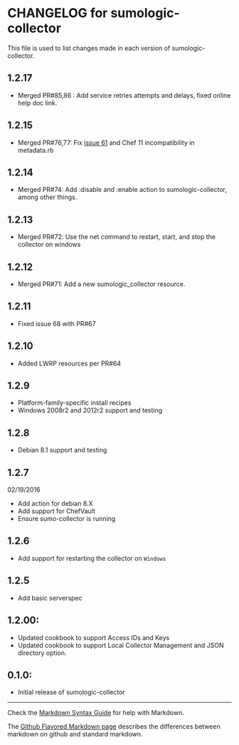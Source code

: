 # CHANGELOG for sumologic-collector

This file is used to list changes made in each version of sumologic-collector.

## 1.2.17
* Merged PR#85,86 : Add service retries attempts and delays, fixed online help doc link.

## 1.2.15
* Merged PR#76,77: Fix [issue 61](https://github.com/SumoLogic/sumologic-collector-chef-cookbook/issues/61) and Chef 11 incompatibility in metadata.rb

## 1.2.14
* Merged PR#74: Add :disable  and :enable action to sumologic-collector, among other things. 

## 1.2.13
* Merged PR#72: Use the net command to restart, start, and stop the
  collector on windows

## 1.2.12
* Merged PR#71: Add a new sumologic_collector resource.

## 1.2.11
* Fixed issue 68 with PR#67

## 1.2.10
* Added LWRP resources per PR#64

## 1.2.9
* Platform-family-specific install recipes
* Windows 2008r2 and 2012r2 support and testing

## 1.2.8
* Debian 8.1 support and testing

## 1.2.7
02/19/2016
* Add action for debian 8.X 
* Add support for ChefVault 
* Ensure sumo-collector is running 

## 1.2.6

* Add support for restarting the collector on `Windows`

## 1.2.5

* Add basic serverspec

## 1.2.00:

* Updated cookbook to support Access IDs and Keys
* Updated cookbook to support Local Collector Management and JSON directory option.

## 0.1.0:

* Initial release of sumologic-collector


- - -
Check the [Markdown Syntax Guide](http://daringfireball.net/projects/markdown/syntax) for help with Markdown.

The [Github Flavored Markdown page](http://github.github.com/github-flavored-markdown/) describes the differences between markdown on github and standard markdown.
